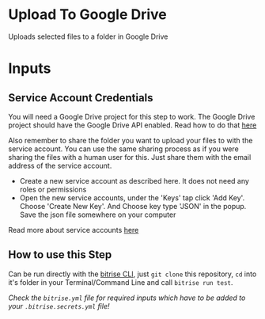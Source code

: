 # Upload To Google Drive

Uploads selected files to a folder in Google Drive

# Inputs

## Service Account Credentials

You will need a Google Drive project for this step to work. The Google Drive project should have the Google Drive API enabled. Read how to do that [here](https://developers.google.com/drive/api/guides/enable-drive-api)

Also remember to share the folder you want to upload your files to with the service account. You can use the same sharing process as if you were sharing the files with a human user for this. Just share them with the email address of the service account.

* Create a new service account as described here. It does not need any roles or permissions
* Open the new service accounts, under the 'Keys' tap click 'Add Key'. Choose 'Create New Key'. And Choose key type 'JSON' in the popup. Save the json file somewhere on your computer




Read more about service accounts [here](https://developers.google.com/identity/protocols/oauth2/service-account)


## How to use this Step

Can be run directly with the [bitrise CLI](https://github.com/bitrise-io/bitrise),
just `git clone` this repository, `cd` into it's folder in your Terminal/Command Line
and call `bitrise run test`.

*Check the `bitrise.yml` file for required inputs which have to be
added to your `.bitrise.secrets.yml` file!*
